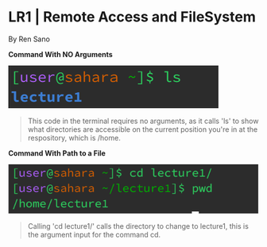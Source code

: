 # **LR1 | Remote Access and FileSystem**

By Ren Sano

**Command With NO Arguments**

  ![Image](noarg.png)
> This code in the terminal requires no arguments, as it calls 'ls' to show what directories are accessible on the current position you're in at the respository, which is /home.

**Command With Path to a File**

  ![image](direct.png)
> Calling 'cd lecture1/' calls the directory to change to lecture1, this is the argument input for the command cd.
